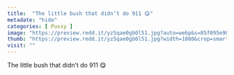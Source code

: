 ```yaml
---
title:  "The little bush that didn’t do 911 😋"
metadate: "hide"
categories: [ Pussy ]
image: "https://preview.redd.it/yz5qae0gb0l51.jpg?auto=webp&s=85f095e90f76c9e010f57e9ebe4dcf942930ec1e"
thumb: "https://preview.redd.it/yz5qae0gb0l51.jpg?width=1080&crop=smart&auto=webp&s=20f8f02f63038a8d7013177b5d0e6a4c891268d0"
visit: ""
---
```

The little bush that didn’t do 911 😋
